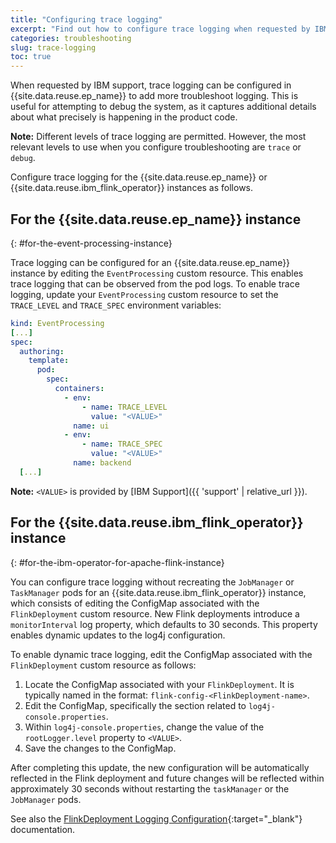 ```yaml
---
title: "Configuring trace logging"
excerpt: "Find out how to configure trace logging when requested by IBM support."
categories: troubleshooting
slug: trace-logging
toc: true
---
```


When requested by IBM support, trace logging can be configured in {{site.data.reuse.ep_name}} to add more troubleshoot logging. This is useful for attempting to debug the system, as it captures additional details about what precisely is happening in the product code.

**Note:** Different levels of trace logging are permitted. However, the most relevant levels to use when you configure troubleshooting are `trace` or `debug`.

Configure trace logging for the {{site.data.reuse.ep_name}} or {{site.data.reuse.ibm_flink_operator}} instances as follows.


## For the {{site.data.reuse.ep_name}} instance
{: #for-the-event-processing-instance}

Trace logging can be configured for an {{site.data.reuse.ep_name}} instance by editing the `EventProcessing` custom resource. This enables trace logging that can be observed from the pod logs. To enable trace logging, update your `EventProcessing` custom resource to set the `TRACE_LEVEL` and `TRACE_SPEC` environment variables:

```yaml
kind: EventProcessing
[...]
spec:
  authoring:
    template:
      pod:
        spec:
          containers:
            - env:
                - name: TRACE_LEVEL
                  value: "<VALUE>"
              name: ui
            - env:
                - name: TRACE_SPEC
                  value: "<VALUE>"
              name: backend
  [...]
```

**Note:** `<VALUE>` is provided by [IBM Support]({{ 'support' | relative_url }}).


## For the {{site.data.reuse.ibm_flink_operator}} instance
{: #for-the-ibm-operator-for-apache-flink-instance}

You can configure trace logging without recreating the `JobManager` or `TaskManager` pods for an {{site.data.reuse.ibm_flink_operator}} instance, which consists of editing the ConfigMap associated with the `FlinkDeployment` custom resource. New Flink deployments introduce a `monitorInterval` log property, which defaults to 30 seconds. This property enables dynamic updates to the log4j configuration.

To enable dynamic trace logging, edit the ConfigMap associated with the `FlinkDeployment` custom resource as follows:

1. Locate the ConfigMap associated with your `FlinkDeployment`. It is typically named in the format: `flink-config-<FlinkDeployment-name>`.
2. Edit the ConfigMap, specifically the section related to `log4j-console.properties`.
3. Within `log4j-console.properties`, change the value of the `rootLogger.level` property to `<VALUE>`.
4. Save the changes to the ConfigMap.

After completing this update, the new configuration will be automatically reflected in the Flink deployment and future changes will be reflected within approximately 30 seconds without restarting the `taskManager` or the `JobManager` pods.


See also the [FlinkDeployment Logging Configuration](https://nightlies.apache.org/flink/flink-kubernetes-operator-docs-release-1.11/docs/operations/metrics-logging/#flinkdeployment-logging-configuration){:target="_blank"} documentation.